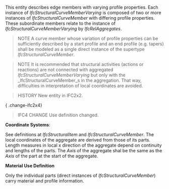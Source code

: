 This entity describes edge members with varying profile properties. Each instance of _IfcStructuralCurveMemberVarying_ is composed of two or more instances of _IfcStructuralCurveMember_ with differing profile properties. These subordinate members relate to the instance of _IfcStructuralCurveMemberVarying_ by _IfcRelAggregates_.

<!-- end of short definition -->


> NOTE A curve member whose variation of profile properties can be sufficiently described by a start profile and an end profile (e.g. tapers) shall be modeled as a single direct instance of the supertype _IfcStructuralCurveMember_.

> NOTE It is recommended that structural activities (actions or reactions) are not connected with aggregated _IfcStructuralCurveMemberVarying_ but only with the _IfcStructuralCurveMember_s in the aggregation. That way, difficulties in interpretation of local coordinates are avoided.

> HISTORY New entity in IFC2x2.

{ .change-ifc2x4}
> IFC4 CHANGE Use definition changed.

****Coordinate Systems****:

See definitions at _IfcStructuralItem_ and _IfcStructuralCurveMember_. The local coordinates of the aggregate are derived from those of its parts. Length measures in local x direction of the aggregate depend on continuity and lengths of the parts. The _Axis_ of the aggregate shal be the same as the _Axis_ of the part at the start of the aggregate.

****Material Use Definition****

Only the individual parts (direct instances of _IfcStructuralCurveMember_) carry material and profile information.
